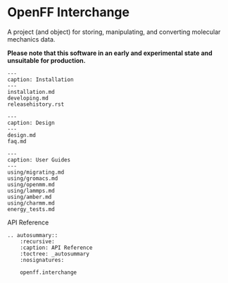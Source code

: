 # OpenFF Interchange

A project (and object) for storing, manipulating, and converting molecular mechanics data.

**Please note that this software in an early and experimental state and unsuitable for production.**

```{toctree}
---
caption: Installation
---
installation.md
developing.md
releasehistory.rst
```

```{toctree}
---
caption: Design
---
design.md
faq.md
```

```{toctree}
---
caption: User Guides
---
using/migrating.md
using/gromacs.md
using/openmm.md
using/lammps.md
using/amber.md
using/charmm.md
energy_tests.md
```

<div class="toctree-wrapper"><p class="caption" role="heading"><span class="caption-text">
API Reference
</span></p></div>

<!--
The autosummary directive renders to rST,
so we must use eval-rst here
-->
```{eval-rst}
.. autosummary::
    :recursive:
    :caption: API Reference
    :toctree: _autosummary
    :nosignatures:

    openff.interchange
```
